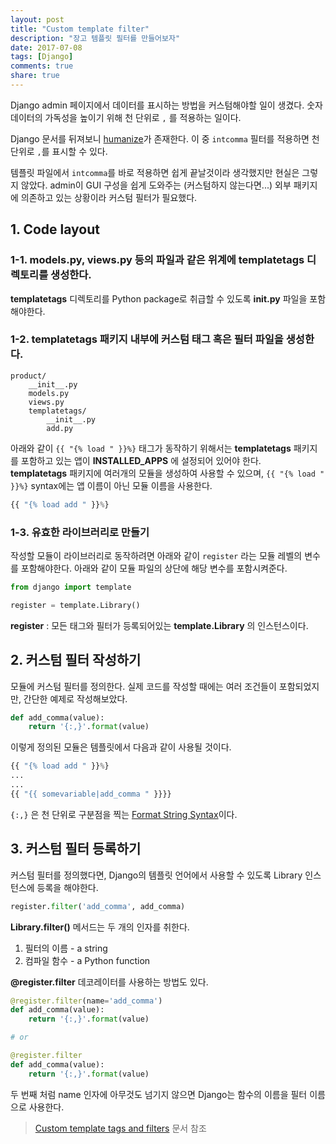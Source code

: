 ```yaml
---
layout: post
title: "Custom template filter"
description: "장고 템플릿 필터를 만들어보자"
date: 2017-07-08
tags: [Django]
comments: true
share: true
---
```



Django admin 페이지에서 데이터를 표시하는 방법을 커스텀해야할 일이 생겼다. 숫자 데이터의 가독성을 높이기 위해 천 단위로 `,` 를 적용하는 일이다. 

Django 문서를 뒤져보니 [humanize](https://docs.djangoproject.com/en/1.11/ref/contrib/humanize/)가 존재한다. 이 중 `intcomma` 필터를 적용하면 천 단위로 `,`를 표시할 수 있다. 

템플릿 파일에서 `intcomma`를 바로 적용하면 쉽게 끝날것이라 생각했지만 현실은 그렇지 않았다. admin이 GUI 구성을 쉽게 도와주는 (커스텀하지 않는다면...) 외부 패키지에 의존하고 있는 상황이라 커스텀 필터가 필요했다. 

## 1. Code layout

### 1-1. models.py, views.py 등의 파일과 같은 위계에 templatetags 디렉토리를 생성한다.  
**templatetags** 디렉토리를 Python package로 취급할 수 있도록 **__init__.py** 파일을 포함해야한다. 

### 1-2. templatetags 패키지 내부에 커스텀 태그 혹은 필터 파일을 생성한다. 

```
product/
	__init__.py
	models.py
	views.py
	templatetags/
		__init__.py
		add.py
```

아래와 같이 `{{ "{% load " }}%}` 태그가 동작하기 위해서는 **templatetags** 패키지를 포함하고 있는 앱이 **INSTALLED_APPS** 에 설정되어 있어야 한다.  
**templatetags** 패키지에 여러개의 모듈을 생성하여 사용할 수 있으며, `{{ "{% load " }}%}` syntax에는 앱 이름이 아닌 모듈 이름을 사용한다. 

```python
{{ "{% load add " }}%}
```
### 1-3. 유효한 라이브러리로 만들기
작성할 모듈이 라이브러리로 동작하려면 아래와 같이 `register` 라는 모듈 레벨의 변수를 포함해야한다. 
아래와 같이 모듈 파일의 상단에 해당 변수를 포함시켜준다.

```python
from django import template

register = template.Library()
```
**register** : 모든 태그와 필터가 등록되어있는 **template.Library** 의 인스턴스이다. 



## 2. 커스텀 필터 작성하기
모듈에 커스텀 필터를 정의한다.
실제 코드를 작성할 때에는 여러 조건들이 포함되었지만, 간단한 예제로 작성해보았다.

```python
def add_comma(value):
	return '{:,}'.format(value)
```
이렇게 정의된 모듈은 템플릿에서 다음과 같이 사용될  것이다.

```python
{{ "{% load add " }}%}
...
...
{{ "{{ somevariable|add_comma " }}}}
```

`{:,}` 은 천 단위로 구분점을 찍는 [Format String Syntax](https://docs.python.org/2/library/string.html#grammar-token-format_spec)이다.  
 
## 3. 커스텀 필터 등록하기
커스텀 필터를 정의했다면, Django의 템플릿 언어에서 사용할 수 있도록 Library 인스턴스에 등록을 해야한다. 

```python
register.filter('add_comma', add_comma)
```

**Library.filter()** 메서드는 두 개의 인자를 취한다. 

1. 필터의 이름 - a string
2. 컴파일 함수 - a Python function

**@register.filter** 데코레이터를 사용하는 방법도 있다.

```python
@register.filter(name='add_comma')
def add_comma(value):
	return '{:,}'.format(value)

# or

@register.filter
def add_comma(value):
	return '{:,}'.format(value)
```
두 번째 처럼 name 인자에 아무것도 넘기지 않으면 Django는 함수의 이름을 필터 이름으로 사용한다. 


> [Custom template tags and filters](https://docs.djangoproject.com/en/1.11/howto/custom-template-tags/) 문서 참조